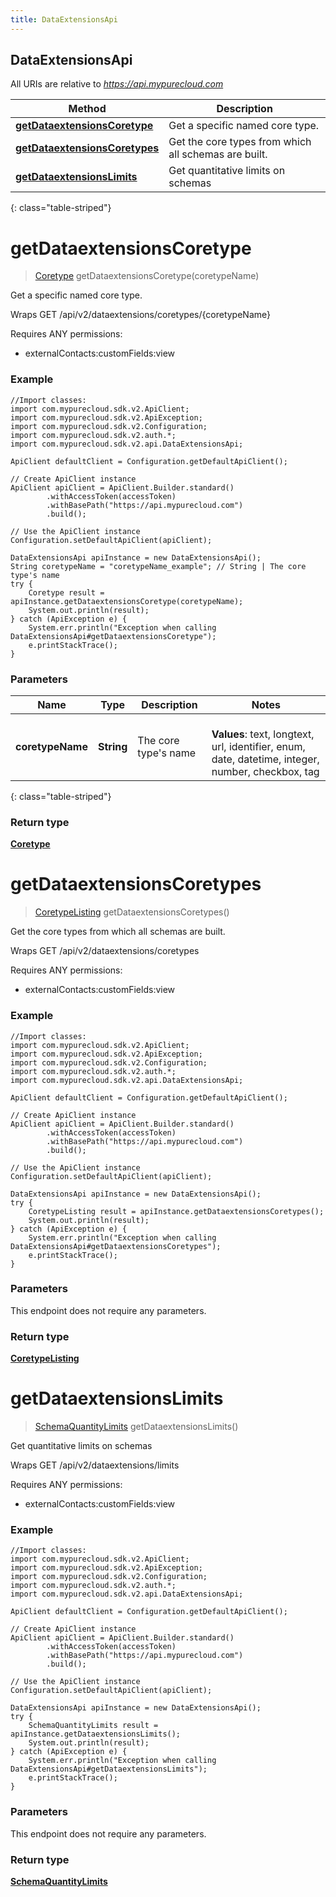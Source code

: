 ```yaml
---
title: DataExtensionsApi
---
```


## DataExtensionsApi

All URIs are relative to *https://api.mypurecloud.com*

| Method                                                                            | Description                                          |
| --------------------------------------------------------------------------------- | ---------------------------------------------------- |
| [**getDataextensionsCoretype**](DataExtensionsApi.md#getDataextensionsCoretype)   | Get a specific named core type.                      |
| [**getDataextensionsCoretypes**](DataExtensionsApi.md#getDataextensionsCoretypes) | Get the core types from which all schemas are built. |
| [**getDataextensionsLimits**](DataExtensionsApi.md#getDataextensionsLimits)       | Get quantitative limits on schemas                   |

{: class="table-striped"}

<a name="getDataextensionsCoretype"></a>

# **getDataextensionsCoretype**

> [Coretype](Coretype.md) getDataextensionsCoretype(coretypeName)

Get a specific named core type.

Wraps GET /api/v2/dataextensions/coretypes/{coretypeName}

Requires ANY permissions:

- externalContacts:customFields:view

### Example

```{"language":"java"}
//Import classes:
import com.mypurecloud.sdk.v2.ApiClient;
import com.mypurecloud.sdk.v2.ApiException;
import com.mypurecloud.sdk.v2.Configuration;
import com.mypurecloud.sdk.v2.auth.*;
import com.mypurecloud.sdk.v2.api.DataExtensionsApi;

ApiClient defaultClient = Configuration.getDefaultApiClient();

// Create ApiClient instance
ApiClient apiClient = ApiClient.Builder.standard()
		.withAccessToken(accessToken)
		.withBasePath("https://api.mypurecloud.com")
		.build();

// Use the ApiClient instance
Configuration.setDefaultApiClient(apiClient);

DataExtensionsApi apiInstance = new DataExtensionsApi();
String coretypeName = "coretypeName_example"; // String | The core type's name
try {
    Coretype result = apiInstance.getDataextensionsCoretype(coretypeName);
    System.out.println(result);
} catch (ApiException e) {
    System.err.println("Exception when calling DataExtensionsApi#getDataextensionsCoretype");
    e.printStackTrace();
}
```

### Parameters

| Name             | Type       | Description              | Notes                                                                                                   |
| ---------------- | ---------- | ------------------------ | ------------------------------------------------------------------------------------------------------- |
| **coretypeName** | **String** | The core type&#39;s name | <br />**Values**: text, longtext, url, identifier, enum, date, datetime, integer, number, checkbox, tag |

{: class="table-striped"}

### Return type

[**Coretype**](Coretype.md)

<a name="getDataextensionsCoretypes"></a>

# **getDataextensionsCoretypes**

> [CoretypeListing](CoretypeListing.md) getDataextensionsCoretypes()

Get the core types from which all schemas are built.

Wraps GET /api/v2/dataextensions/coretypes

Requires ANY permissions:

- externalContacts:customFields:view

### Example

```{"language":"java"}
//Import classes:
import com.mypurecloud.sdk.v2.ApiClient;
import com.mypurecloud.sdk.v2.ApiException;
import com.mypurecloud.sdk.v2.Configuration;
import com.mypurecloud.sdk.v2.auth.*;
import com.mypurecloud.sdk.v2.api.DataExtensionsApi;

ApiClient defaultClient = Configuration.getDefaultApiClient();

// Create ApiClient instance
ApiClient apiClient = ApiClient.Builder.standard()
		.withAccessToken(accessToken)
		.withBasePath("https://api.mypurecloud.com")
		.build();

// Use the ApiClient instance
Configuration.setDefaultApiClient(apiClient);

DataExtensionsApi apiInstance = new DataExtensionsApi();
try {
    CoretypeListing result = apiInstance.getDataextensionsCoretypes();
    System.out.println(result);
} catch (ApiException e) {
    System.err.println("Exception when calling DataExtensionsApi#getDataextensionsCoretypes");
    e.printStackTrace();
}
```

### Parameters

This endpoint does not require any parameters.

### Return type

[**CoretypeListing**](CoretypeListing.md)

<a name="getDataextensionsLimits"></a>

# **getDataextensionsLimits**

> [SchemaQuantityLimits](SchemaQuantityLimits.md) getDataextensionsLimits()

Get quantitative limits on schemas

Wraps GET /api/v2/dataextensions/limits

Requires ANY permissions:

- externalContacts:customFields:view

### Example

```{"language":"java"}
//Import classes:
import com.mypurecloud.sdk.v2.ApiClient;
import com.mypurecloud.sdk.v2.ApiException;
import com.mypurecloud.sdk.v2.Configuration;
import com.mypurecloud.sdk.v2.auth.*;
import com.mypurecloud.sdk.v2.api.DataExtensionsApi;

ApiClient defaultClient = Configuration.getDefaultApiClient();

// Create ApiClient instance
ApiClient apiClient = ApiClient.Builder.standard()
		.withAccessToken(accessToken)
		.withBasePath("https://api.mypurecloud.com")
		.build();

// Use the ApiClient instance
Configuration.setDefaultApiClient(apiClient);

DataExtensionsApi apiInstance = new DataExtensionsApi();
try {
    SchemaQuantityLimits result = apiInstance.getDataextensionsLimits();
    System.out.println(result);
} catch (ApiException e) {
    System.err.println("Exception when calling DataExtensionsApi#getDataextensionsLimits");
    e.printStackTrace();
}
```

### Parameters

This endpoint does not require any parameters.

### Return type

[**SchemaQuantityLimits**](SchemaQuantityLimits.md)
